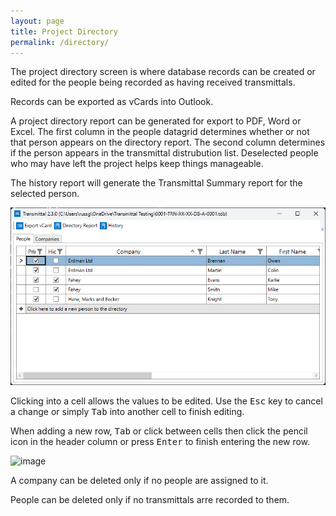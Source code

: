 ```yaml
---
layout: page
title: Project Directory
permalink: /directory/
---
```

The project directory screen is where database records can be created or edited for the people being recorded as having received transmittals. 

Records can be exported as vCards into Outlook.

A project directory report can be generated for export to PDF, Word or Excel.  The first column in the people datagrid determines whether or not that person appears on the directory report. The second column determines if the person appears in the transmittal distrubution list. Deselected people who may have left the project helps keep things manageable.

The history report will generate the Transmittal Summary report for the selected person.

<img src="assets/images/DirectoryViewPeople.png" width="850" >

Clicking into a cell allows the values to be edited. Use the <kbd>Esc</kbd> key to cancel a change or simply <kbd>Tab</kbd> into another cell to finish editing. 

When adding a new row, <kbd>Tab</kbd> or click between cells then click the pencil icon in the header column or press <kbd>Enter</kbd> to finish entering the new row.

![image](https://user-images.githubusercontent.com/1886088/178133637-a494387d-e3c4-41b5-9056-610ef47e1c4d.png)

A company can be deleted only if no people are assigned to it.

People can be deleted only if no transmittals arre recorded to them.
